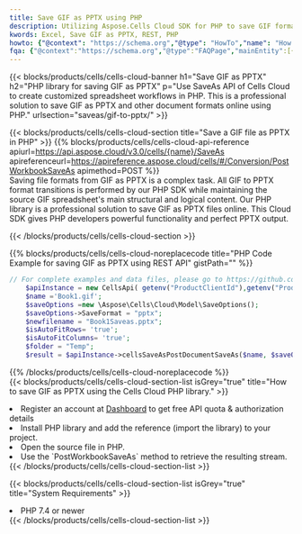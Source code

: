 ```yaml
---
title: Save GIF as PPTX using PHP 
description: Utilizing Aspose.Cells Cloud SDK for PHP to save GIF format file as PPTX format file. 
kwords: Excel, Save GIF as PPTX, REST, PHP
howto: {"@context": "https://schema.org","@type": "HowTo","name": "How to save GIF as PPTX using the Cells Cloud PHP library.","description": "How to save GIF as PPTX using the Cells Cloud PHP library.","image": {"@type": "ImageObject"},"url": "/php/saveas/gif-to-pptx/","step": [{ "@type": "HowToStep","name": "How to save GIF as PPTX using the Cells Cloud PHP library. step 1", "image": {"@type": "ImageObject",},"url": "/php/saveas/gif-to-pptx/","text": "Register an account at <a href='https://dashboard.aspose.cloud/'>Dashboard</a> to get free API quota & authorization details",},{ "@type": "HowToStep","name": "How to save GIF as PPTX using the Cells Cloud PHP library. step 1", "image": {"@type": "ImageObject",},"url": "/php/saveas/gif-to-pptx/","text": "Install PHP library and add the reference (import the library) to your project.",},{ "@type": "HowToStep","name": "How to save GIF as PPTX using the Cells Cloud PHP library. step 1", "image": {"@type": "ImageObject",},"url": "/php/saveas/gif-to-pptx/","text": "Open the source file in PHP.",},{ "@type": "HowToStep","name": "How to save GIF as PPTX using the Cells Cloud PHP library. step 1", "image": {"@type": "ImageObject",},"url": "/php/saveas/gif-to-pptx/","text": "Use the `PostWorkbookSaveAs` method to retrieve the resulting stream.",}, ],"supply": {"@type": "HowToSupply","name": "document"},"tool": [{"@type": "HowToTool","name": "phpstorm, Visual Studio Code, Eclipse"},{"@type": "HowToTool","name": "Aspose Cells"}],"totalTime": "PT6M"}
fqa: {"@context":"https://schema.org","@type":"FAQPage","mainEntity":[{"@type":"Question","name":"Why save file as other formats file in C# using REST API?","acceptedAnswer":{"@type":"Answer","text":"Documents are encoded in many ways, and some files may be incompatible with the software you use. To open and read such files, just save them as appropriate file formats.<br/><ol><li>Install .NET SDK and add the reference (import the library) to your project.</li><li>Open the source file in C# using REST API.</li><li>Call the PostWorkbookSaveAsRequest() method, passing an output filename with required extension.</li><li>Get the result of save as a separate file.</li></ol>"}},{"@type":"Question","name":"What file formats can I save as with your C# library?","acceptedAnswer":{"@type":"Answer","text":"We support a variety of file formats for conversion using .NET library, including XLSX, Excel, xls , PDF, CSV, HTML, Markdown, XML, PNG, JPG, TIFF, Json, TXT and many more."}},{"@type":"Question","name":"What is the maximum allowed file size for conversion using this .NET library?","acceptedAnswer":{"@type":"Answer","text":"There are no file size limits for format conversions using .NET library."}}]}
---
```



{{< blocks/products/cells/cells-cloud-banner h1="Save GIF as PPTX" h2="PHP library for saving GIF as PPTX" p="Use SaveAs API of Cells Cloud to create customized spreadsheet workflows in PHP. This is a professional solution to save GIF as PPTX and other document formats online using PHP." urlsection="saveas/gif-to-pptx/" >}}

{{< blocks/products/cells/cells-cloud-section  title="Save a GIF file as PPTX in PHP" >}}
{{% blocks/products/cells/cells-cloud-api-reference  apiurl=https://api.aspose.cloud/v3.0/cells/{name}/SaveAs  apireferenceurl=https://apireference.aspose.cloud/cells/#/Conversion/PostWorkbookSaveAs  apimethod=POST %}}
<br/>
Saving file formats from GIF as PPTX is a complex task. All GIF to PPTX format transitions is performed by our PHP SDK while maintaining the source GIF spreadsheet's main structural and logical content. Our PHP library is a professional solution to save GIF as PPTX files online. This Cloud SDK gives PHP developers powerful functionality and perfect PPTX output.

{{< /blocks/products/cells/cells-cloud-section >}}

{{% blocks/products/cells/cells-cloud-noreplacecode title="PHP Code Example for saving GIF as PPTX using REST API" gistPath="" %}}
  
```php
// For complete examples and data files, please go to https://github.com/aspose-cells-cloud/aspose-cells-cloud-php/
    $apiInstance = new CellsApi( getenv("ProductClientId"),getenv("ProductClientSecret") );
    $name ='Book1.gif';
    $saveOptions =new \Aspose\Cells\Cloud\Model\SaveOptions();
    $saveOptions->SaveFormat = "pptx";
    $newfilename = "Book1Saveas.pptx";
    $isAutoFitRows= 'true';
    $isAutoFitColumns= 'true';
    $folder = "Temp";
    $result = $apiInstance->cellsSaveAsPostDocumentSaveAs($name, $saveOptions, $newfilename,$isAutoFitRows, $isAutoFitColumns, $folder);
```
  
{{% /blocks/products/cells/cells-cloud-noreplacecode  %}}
<br/>
{{< blocks/products/cells/cells-cloud-section-list isGrey="true"  title="How to save GIF as PPTX using the Cells Cloud PHP library." >}}
<li>Register an account at <a href="https://dashboard.aspose.cloud/">Dashboard</a> to get free API quota & authorization details</li>
<li>Install PHP library and add the reference (import the library) to your project.</li>
<li>Open the source file in PHP.</li>
<li>Use the `PostWorkbookSaveAs` method to retrieve the resulting stream.</li>
{{< /blocks/products/cells/cells-cloud-section-list >}}

{{< blocks/products/cells/cells-cloud-section-list isGrey="true"  title="System Requirements" >}}
<li>PHP 7.4 or newer</li>
{{< /blocks/products/cells/cells-cloud-section-list >}}
